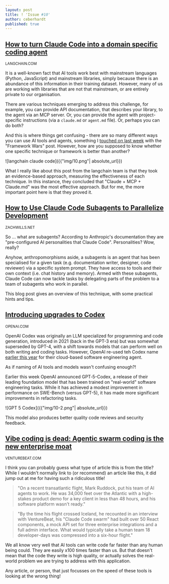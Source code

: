 ```yaml
---
layout: post
title: ! 'Issue #10'
author: ceberhardt
published: true
---
```


## [How to turn Claude Code into a domain specific coding agent](https://blog.langchain.com/how-to-turn-claude-code-into-a-domain-specific-coding-agent/)

<small>LANGCHAIN.COM</small>

It is a well-known fact that AI tools work best with mainstream languages (Python, JavaScript) and mainstream libraries, simply because there is an abundance of this information in their training dataset. However, many of us are working with libraries that are not that mainstream, or are entirely private to our organisation.

There are various techniques emerging to address this challenge, for example, you can provide API documentation, that describes your library, to the agent via an MCP server. Or, you can provide the agent with project-specific instructions (via a `claude.md` or `agent.md` file). Or, perhaps you can do both?

And this is where things get confusing - there are so many different ways you can use AI tools and agents, something I [touched on last week](https://colineberhardt.github.io/augmented-coding-weekly/issue-9/) with the "Framework Wars" post. However, how are you supposed to know whether one specific technique or framework is better than another? 

![langchain claude code]({{"img/10.png"| absolute_url}})

What I really like about this post from the langchain team is that they took an evidence-based approach, measuring the effectiveness of each technique. In this instance, they concluded that "Claude + MCP + Claude.md" was the most effective approach. But for me, the more important point here is that they proved it.

## [How to Use Claude Code Subagents to Parallelize Development](https://zachwills.net/how-to-use-claude-code-subagents-to-parallelize-development/)

<small>ZACHWILLS.NET</small>

So ... what are subagents? According to Anthropic's documentation they are "pre-configured AI personalities that Claude Code". Personalities? Wow, really?

Anyhow, anthropomorphisms aside, a subagents is an agent that has been specialised for a given task (e.g. documentation writer, designer, code reviewer) via a specific system prompt. They have access to tools and their own context (i.e. chat history and memory). Armed with these subagents, Claude Code can now tackle tasks by delegating parts of the problem to a team of subagents who work in parallel.

This blog post gives an overview of this technique, with some practical hints and tips.

## [Introducing upgrades to Codex](https://openai.com/index/introducing-upgrades-to-codex/)

<small>OPENAI.COM</small>

OpenAI Codex was originally an LLM specialized for programming and code generation, introduced in 2021 (back in the GPT-3 era) but was somewhat superseded by GPT-4, with a shift towards models that can perform well on both writing and coding tasks. However, OpenAI re-used teh Codex name [earlier this year](https://openai.com/index/introducing-codex/) for their cloud-based software engineering agent.

As if naming of AI tools and models wasn't confusing enough?!

Earlier this week OpenAI announced GPT‑5-Codex, a release of their leading foundation model that has been trained on "real-world" software engineering tasks. While it has achieved a modest improvement in performance on SWE-Bench (versus GPT-5), it has made more significant improvements in refactoring tasks. 

![GPT 5 Codex]({{"img/10-2.png"| absolute_url}})

This model also produces better quality code reviews and security feedback.

## [Vibe coding is dead: Agentic swarm coding is the new enterprise moat](https://venturebeat.com/ai/vibe-coding-is-dead-agentic-swarm-coding-is-the-new-enterprise-moat)

<small>VENTUREBEAT.COM</small>

I think you can probably guess what type of article this is from the title? While I wouldn't normally link to (or recommend) an article like this, it did jump out at me for having such a ridiculous title!

> "On a recent transatlantic flight, Mark Ruddock, put his team of AI agents to work. He was 34,000 feet over the Atlantic with a high-stakes product demo for a key client in less than 48 hours, and his software platform wasn't ready."

> "By the time his flight crossed Iceland, he recounted in an interview with VentureBeat, his "Claude Code swarm" had built over 50 React components, a mock API set for three enterprise integrations and a full admin interface. What would typically take a human team 18 developer-days was compressed into a six-hour flight."

We all know very well that AI tools can write code far faster than any human being could. They are easily x100 times faster than us. But that doesn't mean that the code they write is high quality, or actually solves the real-world problem we are trying to address with this application.

Any article, or person, that just focusses on the speed of these tools is looking at the wrong thing!